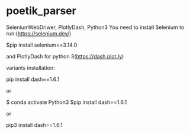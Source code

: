 # poetik_parser
SeleniumWebDriwer,  PlotlyDash, Python3
You need to install Selenium to run:(https://selenium.dev/)

$pip install selenium==3.14.0

and PlotlyDash for python 3(https://dash.plot.ly)

variants installation:

pip install dash==1.6.1

or

$ conda activate Python3
$pip install dash==1.6.1

or

pip3 install dash==1.6.1
